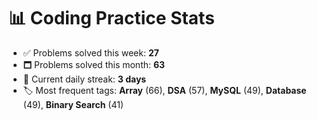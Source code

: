 # 📊 Coding Practice Stats

- ✅ Problems solved this week: **27**
- 🗖️ Problems solved this month: **63**
- 📌 Current daily streak: **3 days**
- 🏷️ Most frequent tags: **Array** (66), **DSA** (57), **MySQL** (49), **Database** (49), **Binary Search** (41)
